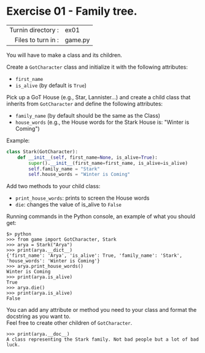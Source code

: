 # Exercise 01 - Family tree.

|                         |                    |
| -----------------------:| ------------------ |
|   Turnin directory :    |  ex01              |
|   Files to turn in :    |  game.py           |

You will have to make a class and its children.

Create a `GotCharacter` class and initialize it with the following attributes:

* `first_name`
* `is_alive` (by default is `True`)

Pick up a GoT House (e.g., Star, Lannister...) and create a child class that inherits from `GotCharacter` and define the following attributes:

* `family_name` (by default should be the same as the Class)
* `house_words` (e.g., the House words for the Stark House is: "Winter is Coming")


Example:

```py
class Stark(GotCharacter):
    def __init__(self, first_name=None, is_alive=True):
        super().__init__(first_name=first_name, is_alive=is_alive)
        self.family_name = "Stark"
        self.house_words = "Winter is Coming"
```

Add two methods to your child class:

* `print_house_words`: prints to screen the House words
* `die`: changes the value of is_alive to `False`


Running commands in the Python console, an example of what you should get:

```console
$> python
>>> from game import GotCharacter, Stark
>>> arya = Stark("Arya")
>>> print(arya.__dict__)
{'first_name': 'Arya', 'is_alive': True, 'family_name': 'Stark', 'house_words': 'Winter is Coming'}
>>> arya.print_house_words()
Winter is Coming
>>> print(arya.is_alive)
True
>>> arya.die()
>>> print(arya.is_alive)
False
```

You can add any attribute or method you need to your class and format the docstring as you want to.  
Feel free to create other children of `GotCharacter`.

```console
>>> print(arya.__doc__)
A class representing the Stark family. Not bad people but a lot of bad luck.
```
